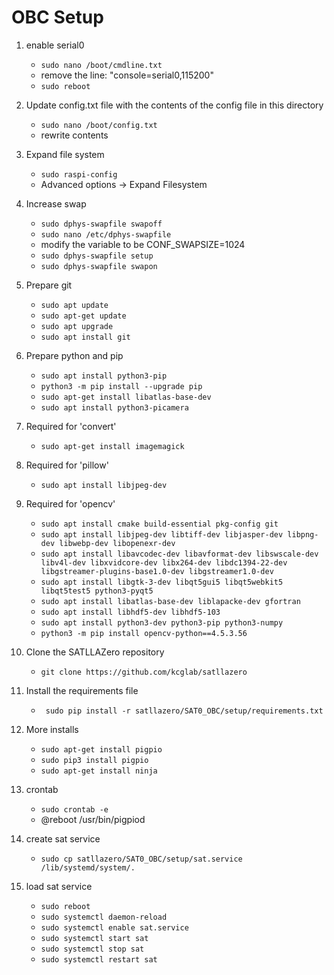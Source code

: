 # OBC Setup

1. enable serial0
    * `sudo nano /boot/cmdline.txt`
    * remove the line: "console=serial0,115200"
    * `sudo reboot`
2. Update config.txt file with the contents of the config file in this directory
    * `sudo nano /boot/config.txt`
    * rewrite contents
3. Expand file system
    * `sudo raspi-config`
    * Advanced options -> Expand Filesystem 
4. Increase swap
    * `sudo dphys-swapfile swapoff`
    * `sudo nano /etc/dphys-swapfile`
    * modify the variable to be CONF_SWAPSIZE=1024
    * `sudo dphys-swapfile setup`
    * `sudo dphys-swapfile swapon`

5. Prepare git
    * `sudo apt update`
    * `sudo apt-get update`
    * `sudo apt upgrade`
    * `sudo apt install git`

6. Prepare python and pip
    * `sudo apt install python3-pip`
    * `python3 -m pip install --upgrade pip`
    * `sudo apt-get install libatlas-base-dev`
    * `sudo apt install python3-picamera`

7. Required for 'convert'
    * `sudo apt-get install imagemagick`

8. Required for 'pillow'
    * `sudo apt install libjpeg-dev`

9. Required for 'opencv'
    * `sudo apt install cmake build-essential pkg-config git`
    * `sudo apt install libjpeg-dev libtiff-dev libjasper-dev libpng-dev libwebp-dev libopenexr-dev`
    * `sudo apt install libavcodec-dev libavformat-dev libswscale-dev libv4l-dev libxvidcore-dev libx264-dev libdc1394-22-dev libgstreamer-plugins-base1.0-dev libgstreamer1.0-dev`
    * `sudo apt install libgtk-3-dev libqt5gui5 libqt5webkit5 libqt5test5 python3-pyqt5`
    * `sudo apt install libatlas-base-dev liblapacke-dev gfortran`
    * `sudo apt install libhdf5-dev libhdf5-103`
    * `sudo apt install python3-dev python3-pip python3-numpy`
    * `python3 -m pip install opencv-python==4.5.3.56`

10. Clone the SATLLAZero repository
    * `git clone https://github.com/kcglab/satllazero`

11. Install the requirements file
    * ` sudo pip install -r satllazero/SAT0_OBC/setup/requirements.txt`

12. More installs
    * `sudo apt-get install pigpio`
    * `sudo pip3 install pigpio`
    * `sudo apt-get install ninja`

13. crontab
    * `sudo crontab -e`
    * @reboot   /usr/bin/pigpiod

14. create sat service
    * `sudo cp satllazero/SAT0_OBC/setup/sat.service /lib/systemd/system/.`

15. load sat service
    * `sudo reboot`
    * `sudo systemctl daemon-reload`
    * `sudo systemctl enable sat.service`
    * `sudo systemctl start sat`
    * `sudo systemctl stop sat`
    * `sudo systemctl restart sat`